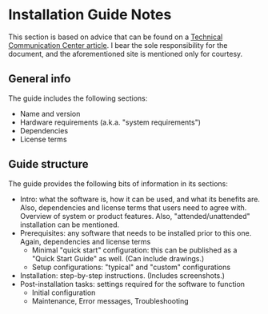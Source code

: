 # Installation Guide Notes

This section is based on advice that can be found on a [Technical Communication Center article](https://technicalcommunicationcenter.com/2009/09/09/how-to-write-a-software-installation-guide/). I bear the sole responsibility for the document, and the aforementioned site is mentioned only for courtesy.

## General info

The guide includes the following sections:

- Name and version
- Hardware requirements (a.k.a. "system requirements")
- Dependencies
- License terms

## Guide structure

The guide provides the following bits of information in its sections:

- Intro: what the software is, how it can be used, and what its benefits are. Also, dependencies and license terms that users need to agree with. Overview of system or product features. Also, "attended/unattended" installation can be mentioned.
- Prerequisites: any software that needs to be installed prior to this one. Again, dependencies and license terms
  - Minimal "quick start" configuration: this can be published as a "Quick Start Guide" as well. (Can include drawings.)
  - Setup configurations: "typical" and "custom" configurations
- Installation: step-by-step instructions. (Includes screenshots.)
- Post-installation tasks: settings required for the software to function
  - Initial configuration
  - Maintenance, Error messages, Troubleshooting
